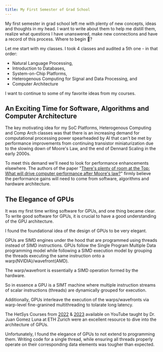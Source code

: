 ```yaml
---
title: My First Semester of Grad School 
---
```


My first semester in grad school left me with plenty of new concepts, ideas and thoughts in my head. I want to write about them to help me distill them, realize what questions I have unanswered, make new connections and have a record of this process. Where to begin 🤔?

Let me start with my classes. I took 4 classes and audited a 5th one - in that order:

- Natural Language Processing,
- Introduction to Databases,
- System-on-Chip Platforms,
- Heterogenous Computing for Signal and Data Processing, and
- Computer Architecture

I want to continue to some of my favorite ideas from my courses.

## An Exciting Time for Software, Algorithms and Computer Architecture

The key motivating idea for my SoC Platforms, Heterogenous Computing and Comp Arch classes was that there is an increasing demand for computational processing power spearheaded by AI that can't be met by performance improvements from continuing transistor miniaturization due to the slowing down of Moore's Law, and the end of Dennard Scaling in the early 2000s.

To meet this demand we'll need to look for performance enhancements elsewhere. The authors of the paper "[There's plenty of room at the Top: What will drive computer performance after Moore's law?](https://www.science.org/doi/10.1126/science.aam9744)" firmly believe the performance gains will need to come from software, algorithms and hardware architecture.

## The Elegance of GPUs

It was my first time writing software for GPUs, and one thing became clear. To write good software for GPUs, it is crucial to have a good understanding of the GPU architecture.

I found the foundational idea of the design of GPUs to be very elegant.

GPUs are SIMD engines under the hood that are programmed using threads instead of SIMD instructions. GPUs follow the Single Program Multiple Data programming model while following a SIMD execution model by grouping the threads executing the same instruction onto a warp(NVIDIA)/wavefront(AMD).

The warp/wavefront is essentially a SIMD operation formed by the hardware.

So in essence a GPU is a SIMT machine where multiple instruction streams of scalar instructions (threads) are dynamically grouped for execution.

Additionally, GPUs interleave the execution of the warps/wavefronts via warp-level fine-granined multithreading to tolarate long latency.

The HetSys Courses from [2022](https://www.youtube.com/watch?v=x1MA4MtO4Tc&list=PL5Q2soXY2Zi8J0QbZ0c9ERLdnFRnO5U8C&index=2&ab_channel=OnurMutluLectures) & [2023](https://www.youtube.com/playlist?list=PL5Q2soXY2Zi-qSKahS4ofaEwYl7_qp9mw)  available on YouTube taught by Dr. Juan Gomez Luna at ETH Zurich were an excellent resource to dive into the architecture of GPUs.

Unfortunately, I found the elegance of GPUs to not extend to programming them. Writing code for a single thread, while ensuring all threads properly operate on their corresponding data elements was tougher than expected.
